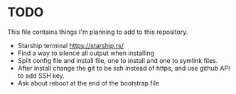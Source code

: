 # TODO
This file contains things I'm planning to add to this repository.

- Starship terminal https://starship.rs/
- Find a way to silence all output when installing
- Split config file and install file, one to install and one to symlink files.
- After install change the git to be ssh instead of https, and use github API
  to add SSH key.
- Ask about reboot at the end of the bootstrap file
